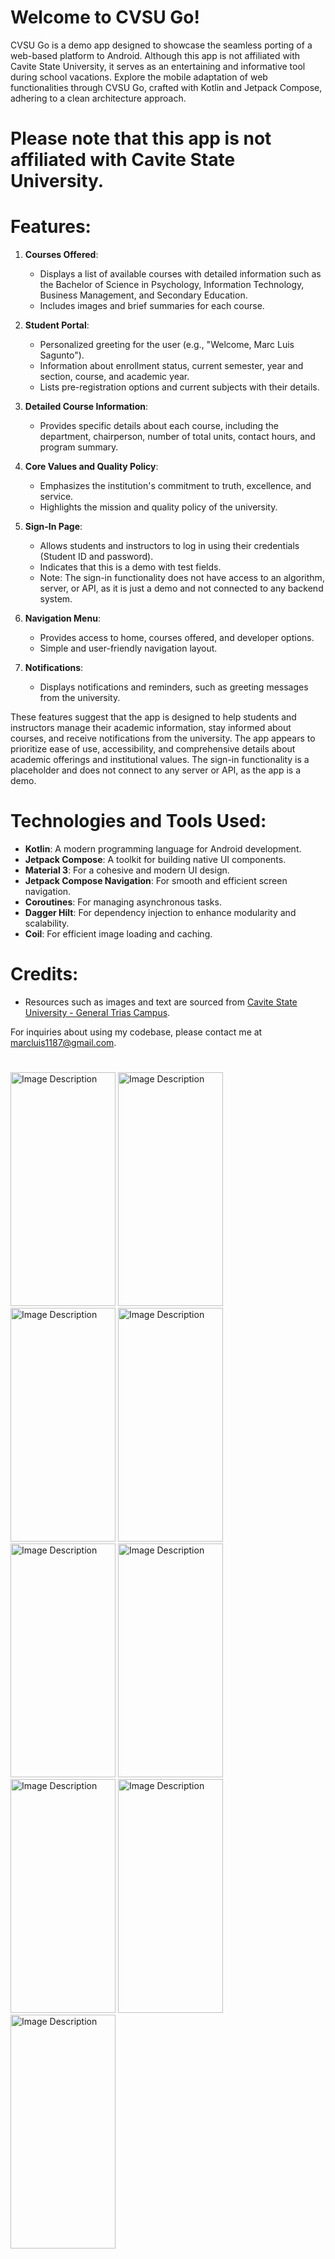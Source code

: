 
# **Welcome to CVSU Go!**

CVSU Go is a demo app designed to showcase the seamless porting of a web-based platform to Android. Although this app is not affiliated with Cavite State University, it serves as an entertaining and informative tool during school vacations. Explore the mobile adaptation of web functionalities through CVSU Go, crafted with Kotlin and Jetpack Compose, adhering to a clean architecture approach.

# **Please note that this app is not affiliated with Cavite State University.**

# Features:

1. **Courses Offered**:
   - Displays a list of available courses with detailed information such as the Bachelor of Science in Psychology, Information Technology, Business Management, and Secondary Education.
   - Includes images and brief summaries for each course.

2. **Student Portal**:
   - Personalized greeting for the user (e.g., "Welcome, Marc Luis Sagunto").
   - Information about enrollment status, current semester, year and section, course, and academic year.
   - Lists pre-registration options and current subjects with their details.

3. **Detailed Course Information**:
   - Provides specific details about each course, including the department, chairperson, number of total units, contact hours, and program summary.

4. **Core Values and Quality Policy**:
   - Emphasizes the institution's commitment to truth, excellence, and service.
   - Highlights the mission and quality policy of the university.

5. **Sign-In Page**:
   - Allows students and instructors to log in using their credentials (Student ID and password).
   - Indicates that this is a demo with test fields.
   - Note: The sign-in functionality does not have access to an algorithm, server, or API, as it is just a demo and not connected to any backend system.

6. **Navigation Menu**:
   - Provides access to home, courses offered, and developer options.
   - Simple and user-friendly navigation layout.

7. **Notifications**:
   - Displays notifications and reminders, such as greeting messages from the university.

These features suggest that the app is designed to help students and instructors manage their academic information, stay informed about courses, and receive notifications from the university. The app appears to prioritize ease of use, accessibility, and comprehensive details about academic offerings and institutional values. The sign-in functionality is a placeholder and does not connect to any server or API, as the app is a demo.

# **Technologies and Tools Used:**
- **Kotlin**: A modern programming language for Android development.
- **Jetpack Compose**: A toolkit for building native UI components.
- **Material 3**: For a cohesive and modern UI design.
- **Jetpack Compose Navigation**: For smooth and efficient screen navigation.
- **Coroutines**: For managing asynchronous tasks.
- **Dagger Hilt**: For dependency injection to enhance modularity and scalability.
- **Coil**: For efficient image loading and caching.

# **Credits:**
- Resources such as images and text are sourced from [Cavite State University - General Trias Campus](http://generaltrias.cvsu.edu.ph/).


For inquiries about using my codebase, please contact me at marcluis1187@gmail.com.

#


<img src="https://github.com/user-attachments/assets/42c183e0-073a-422d-b9f1-b595272f3a87" alt="Image Description" width="168" height="374">
<img src="https://github.com/user-attachments/assets/0991fed2-b5f9-44e0-89f9-7500b10ec531" alt="Image Description" width="168" height="374">
<img src="https://github.com/user-attachments/assets/3f584bfc-c0ef-4853-a404-1d23c252a369" alt="Image Description" width="168" height="374">
<img src="https://github.com/user-attachments/assets/d9714c62-ff1c-4995-9938-3424b06a986f" alt="Image Description" width="168" height="374">
<img src="https://github.com/user-attachments/assets/1e51c1d7-8c3e-4755-b1b2-acb77df115da" alt="Image Description" width="168" height="374">
<img src="https://github.com/user-attachments/assets/2f0d0e1c-74a5-4e01-94e3-73ffb7d972aa" alt="Image Description" width="168" height="374">
<img src="https://github.com/user-attachments/assets/3923c341-b730-4a2e-b929-e839a4c7fc65" alt="Image Description" width="168" height="374">
<img src="https://github.com/user-attachments/assets/591e226c-d708-4aef-8343-f1548c999b45" alt="Image Description" width="168" height="374">
<img src="https://github.com/user-attachments/assets/8b47db34-40c5-4406-84a0-0723b0b6adef" alt="Image Description" width="168" height="374">





